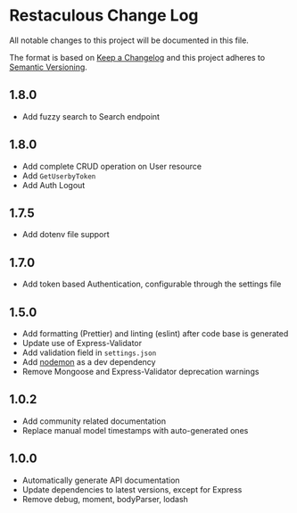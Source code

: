 # Restaculous Change Log

All notable changes to this project will be documented in this file.

The format is based on [Keep a Changelog](http://keepachangelog.com/) and this project adheres to [Semantic Versioning](http://semver.org/).

## 1.8.0
- Add fuzzy search to Search endpoint
## 1.8.0
- Add complete CRUD operation on User resource
- Add `GetUserbyToken`
- Add Auth Logout
## 1.7.5
- Add dotenv file support

## 1.7.0
- Add token based Authentication, configurable through the settings file

## 1.5.0
- Add formatting (Prettier) and linting (eslint) after code base is generated
- Update use of Express-Validator
- Add validation field in `settings.json`
- Add [nodemon](https://www.npmjs.com/package/nodemon) as a dev dependency
- Remove Mongoose and Express-Validator deprecation warnings

## 1.0.2
- Add community related documentation
- Replace manual model timestamps with auto-generated ones

## 1.0.0
- Automatically generate API documentation
- Update dependencies to latest versions, except for Express
- Remove debug, moment, bodyParser, lodash
